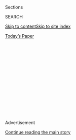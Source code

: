 <div id="app">

<div>

<div>

<div>

<div class="NYTAppHideMasthead css-1q2w90k e1suatyy0">

<div class="section css-ui9rw0 e1suatyy2">

<div class="css-eph4ug er09x8g0">

<div class="css-6n7j50">

</div>

<span class="css-1dv1kvn">Sections</span>

<div class="css-10488qs">

<span class="css-1dv1kvn">SEARCH</span>

</div>

[Skip to content](#site-content)[Skip to site
index](#site-index)

</div>

<div class="css-10698na e1huz5gh0">

</div>

</div>

<div id="masthead-bar-one" class="section hasLinks css-15hmgas e1csuq9d3">

<div class="css-uqyvli e1csuq9d0">

</div>

<div class="css-1uqjmks e1csuq9d1">

</div>

<div class="css-9e9ivx">

[](https://myaccount.nytimes3xbfgragh.onion/auth/login?response_type=cookie&client_id=vi)

</div>

<div class="css-1bvtpon e1csuq9d2">

[Today’s
Paper](https://www.nytimes3xbfgragh.onion/section/todayspaper)

</div>

</div>

</div>

</div>

<div data-aria-hidden="false">

<div id="site-content" data-role="main">

<div>

<div class="css-1aor85t" style="opacity:0.000000001;z-index:-1;visibility:hidden">

<div class="css-1hqnpie">

<div class="css-epjblv">

<span class="css-z6pdnw">I Detest the N.R.A. What Should I Do With My
Gun?</span>

</div>

<div class="css-k008qs">

<div class="css-1iwv8en">

<span class="css-18z7m18"></span>

<div>

<div>

</div>

</div>

</div>

<span class="css-1n6z4y">https://nyti.ms/2TVDz3K</span>

<div class="css-1705lsu">

<div class="css-4xjgmj">

<div class="css-4skfbu" data-role="toolbar" data-aria-label="Social Media Share buttons, Save button, and Comments Panel with current comment count" data-testid="share-tools">

  - 
  - 
  - 
  - 
    
    <div class="css-6n7j50">
    
    </div>

  - 
  - 

</div>

</div>

</div>

</div>

</div>

</div>

<div class="css-13pd83m">

</div>

<div id="top-wrapper" class="css-1sy8kpn">

<div id="top-slug" class="css-l9onyx">

Advertisement

</div>

[Continue reading the main
story](#after-top)

<div class="ad top-wrapper" style="text-align:center;height:100%;display:block;min-height:250px">

<div id="top" class="place-ad" data-position="top" data-size-key="top">

</div>

</div>

<div id="after-top">

</div>

</div>

<div id="sponsor-wrapper" class="css-1hyfx7x">

<div id="sponsor-slug" class="css-19vbshk">

Supported by

</div>

[Continue reading the main
story](#after-sponsor)

<div id="sponsor" class="ad sponsor-wrapper" style="text-align:center;height:100%;display:block">

</div>

<div id="after-sponsor">

</div>

</div>

[The
Ethicist](/column/the-ethicist "The Ethicist")

<div class="css-1vkm6nb ehdk2mb0">

# I Detest the N.R.A. What Should I Do With My Gun?

</div>

<div class="css-79elbk" data-testid="photoviewer-wrapper">

<div class="css-z3e15g" data-testid="photoviewer-wrapper-hidden">

</div>

<div class="css-1a48zt4 ehw59r15" data-testid="photoviewer-children">

![<span class="css-ach9cc e1z0qqy90" itemprop="copyrightHolder"><span class="css-1ly73wi e1tej78p0">Credit...</span><span><span>Illustration
by Tomi
Um</span></span></span>](https://static01.graylady3jvrrxbe.onion/images/2018/10/07/magazine/31mag-ethicist-image1/31mag-ethicist-image1-articleLarge-v16.jpg?quality=75&auto=webp&disable=upscale)

</div>

</div>

<div class="css-xt80pu e12qa4dv0">

<div class="css-18e8msd">

<div class="css-vp77d3 epjyd6m0">

<div class="css-1baulvz">

By <span class="css-1baulvz last-byline" itemprop="name">Kwame Anthony
Appiah</span>

</div>

</div>

  - March 26,
    2019

  - 
    
    <div class="css-4xjgmj">
    
    <div class="css-d8bdto" data-role="toolbar" data-aria-label="Social Media Share buttons, Save button, and Comments Panel with current comment count" data-testid="share-tools">
    
      - 
      - 
      - 
      - 
        
        <div class="css-6n7j50">
        
        </div>
    
      - 
      - 
    
    </div>
    
    </div>

</div>

</div>

<div class="section meteredContent css-1r7ky0e" name="articleBody" itemprop="articleBody">

<div class="css-1fanzo5 StoryBodyCompanionColumn">

<div class="css-53u6y8">

*As a gun owner who abhors the ‘‘slippery slope’’ philosophy of the
N.R.A., every new mass shooting sickens me. I would like to sell one of
my three weapons and give the proceeds to March for Our Lives or
Everytown for Gun Safety. Is it better to: 1) Sell it knowing the
$750-$1,000 would do some good; 2) Keep the gun knowing it won’t be
used; or 3) Destroy it/surrender it to the police for disposal?* Name
Withheld

**By the ‘‘slippery slope’’** philosophy of the N.R.A., I assume you
mean its tendency to argue that any proposed gun regulation is a step
toward canceling the Second Amendment: to equate restriction with
abolition. I assume too that you think that some of these mass shootings
could have been stopped by laws that the N.R.A. opposes and that are
nevertheless consistent with the Constitution. The gun-control
organizations you mention share those beliefs; sending them a check
would express your support and enable you to join the community of
people trying to do something about gun violence.

But the case against (1) is that your check, which isn’t going to make
the difference between success and failure for either of these
gun-control groups, scarcely changes the likelihood of future gun
deaths, while selling the gun marginally increases the likelihood that
it will end up being used in a crime. As for (2), you can’t be
absolutely sure that a gun won’t cause harm just because it’s in your
house. For one thing, someone might break in and steal it; for another,
you might use it against yourself. Suicide, remember, accounts for a
majority of gun-related deaths. If you went for (3), you could render
the gun harmless by having it destroyed, but doing so wouldn’t much
change the likelihood of future gun deaths, either.

One reason that I have misgivings about what’s been called ‘‘quandary
ethics’’ — ethics conceived of as solving puzzles like these — is that,
as in this case, it can be close to impossible to calculate the costs
and benefits of the various outcomes you consider. A deeper problem is
that there are typically options you haven’t considered. In this case,
you could wait for a gun-buyback program — they’ve had these recently in
many cities — and send the money (which would be less than the market
value of your weapon) to one of these organizations, thus both
supporting gun control and making sure that the weapon won’t be used for
malign purposes.

</div>

</div>

<div class="css-1fanzo5 StoryBodyCompanionColumn">

<div class="css-53u6y8">

For that matter, you could throw yourself into the work of one of these
organizations, which are going to succeed only if more of their
supporters aren’t content with just sending them money. The influence of
the N.R.A. can’t be reduced to the power of the purse; though its
political expenditures far exceed those of gun-control groups, its
finances are surprisingly precarious. And note that the labor sector,
say, hugely outspends it, while its political power has seemed to
diminish. Many political experts would say that the N.R.A.’s ability to
mobilize its millions of members has a lot to do with its efficacy. If
gun control matters to you, your support shouldn’t be limited to your
checkbook.

*I agreed to sponsor a cousin’s immigration application, which involved
affirming I can and will provide the applicant with a financial safety
net for seven years. I’d met the cousin only once, but I count his aunts
among my favorite relatives and was told by his father that he is
financially independent, hardworking and eager to contribute to his new
homeland.*

*With the process underway, my cousin’s father came to visit, and the
two insisted on conveying their gratitude by hosting my family at a
brunch. Somehow the subject of Trump came up. Though my husband and I
did not vote for the president, we maintain relationships with friends
and family who did. Yet hearing the young man that we put on the road to
citizenship express his admiration for Trump and his anti-immigration
policies struck us as odd.*

*I prodded ever so gently: At what point should the president close the
gate — before or after your papers are finalized? Without a hint of
irony, he clarified that, of course, he was referring to the wrong kind
of immigrants.*

*Hours later, I couldn’t shake the notion that we’d made a terrible
mistake. Yes, my husband and I refuse to allow politics to define our
social circle, but could we remain neutral, knowing that we’d
inadvertently recruited a new supporter of Trump’s views on immigration,
which we regard as racist — or worse? And if we decide that we cannot,
should we break with our extended family by revoking our support of my
cousin’s application? Or could we let the cousin know that we find his
views on immigration hypocritical and make our ongoing support of his
application contingent on his joining the 50 percent of Americans who
choose not to exercise their right to vote?* Name Withheld

</div>

</div>

<div class="css-1fanzo5 StoryBodyCompanionColumn">

<div class="css-53u6y8">

**I’m not sure** you’ve found a great way to model social tolerance.
Your cousin sounds pretty blinkered in his views, I’ll grant. But adding
one more bigot to the American population isn’t going to make a
difference in our politics. And if he ends up, as is most likely, living
in one of our great, culturally plural metropolises, his views on
immigration may well evolve. Either way, it would be wrong to try to
blackmail him into not exercising the right to vote — and ineffectual,
because such an agreement would be unenforceable.

Nor is it fair, at this point, to pull out from your affidavit of
support, unless you think that something you were told and that you
therefore attested to was substantially untrue. You do have every right
to tell him — like anyone else who expresses political views you
consider odious — why you think he’s wrong. Given what you have done for
him, he owes it to you to pay attention to what you say. But if your
sponsoring your cousin was right, it didn’t become wrong when you
learned about his
opinions.

</div>

</div>

<div style="max-width:100%;margin:0 auto">

<div class="css-17dprlf" data-id="100000006422340" data-slug="31mag-ethicist-pullquote1" style="max-width:600px">

</div>

</div>

<div class="css-1fanzo5 StoryBodyCompanionColumn">

<div class="css-53u6y8">

The point can be broadened. Policies you support in principle aren’t
invalidated when their beneficiaries turn out to have vexing or perverse
views. We don’t withdraw Social Security Disability Insurance from those
who think that its other beneficiaries are largely wastrels. We don’t
deny Medicare coverage to those who are skeptical of the program. We
can’t give up on public-health measures to reduce suicide simply
because suicide rates are highest in ‘‘red state’’ regions that aren’t
inclined to back such measures. And a partisan who favors only the
expanded immigration of people inclined to support her party isn’t
interested in immigration reform; she’s interested in allies. Your
cousin’s views, as I say, may evolve; perhaps yours will, too.

*My stepdaughter-in-law confided in me that she is planning on leaving
my stepson. They have a young child. She also informed me that she’s
gay. She asked me to be discreet with this information, but I feel
compelled to do something; I don’t feel that it’s fair for my stepson to
be hit out of the blue. Is there a way for me to encourage her to talk
to her husband, or should I say something directly to him? I’m fine with
keeping the information about her sexuality secret. It’s more her plan
to dump him that is weighing on me. I’m concerned not only for his
well-being but also for how this secret could affect my relationship
with him if he finds out I knew and didn’t say anything.* Name Withheld

**Let me invoke** a rule I’ve posited before: In normal circumstances,
when someone tells you something with the implicit expectation that you
won’t pass it on, you shouldn’t break that confidence without first
telling her. The confidence sharer has the right to try to dissuade you
and the right to pre-empt you by passing on the information and managing
the consequences herself. So tell your stepdaughter-in-law what you’re
thinking. And what you’re thinking is correct: Your stepson has a right
to know that she’s planning to leave him. She should come clean. And if
she won’t, you should. (A discussion of her reasons should indeed remain
between the couple.) You’re also correct to fear that your relationship
with your stepson could be damaged by your reticence: He would be within
his rights to consider it a betrayal.

</div>

</div>

</div>

<div>

</div>

<div>

</div>

<div>

</div>

<div>

<div id="bottom-wrapper" class="css-1ede5it">

<div id="bottom-slug" class="css-l9onyx">

Advertisement

</div>

[Continue reading the main
story](#after-bottom)

<div id="bottom" class="ad bottom-wrapper" style="text-align:center;height:100%;display:block;min-height:90px">

</div>

<div id="after-bottom">

</div>

</div>

</div>

</div>

</div>

## Site Index

<div>

</div>

## Site Information Navigation

  - [© <span>2020</span> <span>The New York Times
    Company</span>](https://help.nytimes3xbfgragh.onion/hc/en-us/articles/115014792127-Copyright-notice)

<!-- end list -->

  - [NYTCo](https://www.nytco.com/)
  - [Contact
    Us](https://help.nytimes3xbfgragh.onion/hc/en-us/articles/115015385887-Contact-Us)
  - [Work with us](https://www.nytco.com/careers/)
  - [Advertise](https://nytmediakit.com/)
  - [T Brand Studio](http://www.tbrandstudio.com/)
  - [Your Ad
    Choices](https://www.nytimes3xbfgragh.onion/privacy/cookie-policy#how-do-i-manage-trackers)
  - [Privacy](https://www.nytimes3xbfgragh.onion/privacy)
  - [Terms of
    Service](https://help.nytimes3xbfgragh.onion/hc/en-us/articles/115014893428-Terms-of-service)
  - [Terms of
    Sale](https://help.nytimes3xbfgragh.onion/hc/en-us/articles/115014893968-Terms-of-sale)
  - [Site
    Map](https://spiderbites.nytimes3xbfgragh.onion)
  - [Help](https://help.nytimes3xbfgragh.onion/hc/en-us)
  - [Subscriptions](https://www.nytimes3xbfgragh.onion/subscription?campaignId=37WXW)

</div>

</div>

</div>

</div>
